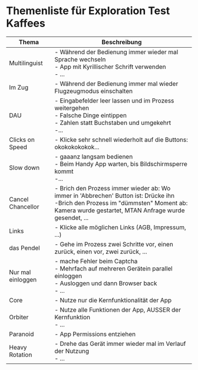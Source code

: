 # Themenliste für Exploration Test Kaffees

| Thema | Beschreibung |
| ----  | ---- |
| Multilinguist | - Während der Bedienung immer wieder mal Sprache wechseln<br>  - App mit Kyrillischer Schrift verwenden<br> - ... |
| Im Zug | - Während der Bedienung immer mal wieder Flugzeugmodus einschalten<br> |
| DAU | - Eingabefelder leer lassen und im Prozess weitergehen<br> - Falsche Dinge eintippen<br> - Zahlen statt Buchstaben und umgekehrt<br> -...|
| Clicks on Speed | - Klicke sehr schnell wiederholt auf die Buttons: okokokokokok... |
| Slow down | - gaaanz langsam bedienen<br> - Beim Handy App warten, bis Bildschirmsperre kommt<br> -...  |
| Cancel Chancellor | - Brich den Prozess immer wieder ab: Wo immer in 'Abbrechen' Button ist: Drücke ihn<br> -Brich den Prozess im "dümmsten" Moment ab: Kamera wurde gestartet, MTAN Anfrage wurde gesendet, ... |
| Links | - Klicke alle möglichen Links (AGB, Impressum, ...) |
| das Pendel | - Gehe im Prozess zwei Schritte vor, einen zurück, einen vor, zwei zurück, ... |
| Nur mal einloggen | - mache Fehler beim Captcha<br> - Mehrfach auf mehreren Gerätein parallel einloggen<br> - Ausloggen und dann Browser back<br> - ... |
| Core | - Nutze nur die Kernfunktionalität der App |
| Orbiter | - Nutze alle Funktionen der App, AUSSER der Kernfunktion<br> - ... |
| Paranoid | - App Permissions entziehen |
| Heavy Rotation | - Drehe das Gerät immer wieder mal im Verlauf der Nutzung<br> - ... |



